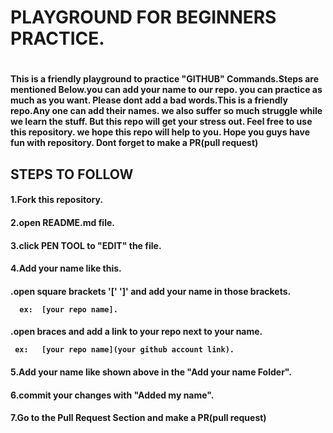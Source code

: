 <h1>PLAYGROUND FOR BEGINNERS PRACTICE.<h1/>

<h4>This is a friendly playground to practice "GITHUB" Commands.Steps are mentioned Below.you can add your name to our repo. you can practice as much as you want. Please dont add 
a bad words.This is a friendly repo.Any one can add their names. we also suffer so much struggle while we learn the stuff. But this repo will get your stress out. Feel free to use 
this repository. we hope this repo will help to you. Hope you guys have fun with repository. Dont forget to make a PR(pull request)


<h2>STEPS TO FOLLOW 

<h4>1.Fork this repository.

<h4>2.open README.md file.

<h4>3.click PEN TOOL to "EDIT" the file.

<h4>4.Add your name like this.

   <h4>.open square brackets '['  ']' and add your name in those brackets.
   
      ex:  [your repo name].
      
   <h4>.open braces and add a link to your repo next to your name.
   
     ex:   [your repo name](your github account link).
     
<h4>5.Add your name like shown above in the "Add your name Folder".
   
 <h4>6.commit your changes with "Added my name".
 
<h4> 7.Go to the Pull Request Section and make a PR(pull request)
